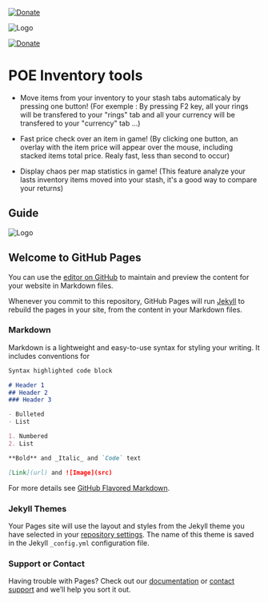 [![Donate](https://www.freepngimg.com/thumb/paypal_donate_button/3-2-paypal-donate-button-png-image-thumb.png)](https://www.paypal.com/cgi-bin/webscr?cmd=_donations&business=TXBGXD3XPFN96&currency_code=EUR&source=url)

![Logo](https://octodex.github.com/images/yaktocat.png)

[![Donate](http://image.noelshack.com/fichiers/2018/47/5/1542954616-youtube.png)](https://www.youtube.com/watch?v=fbU27ITv5k8)

# POE Inventory tools 

- Move items from your inventory to your stash tabs automaticaly by pressing one button! (For exemple : By pressing F2 key, all your rings will be transfered to your "rings" tab and all your currency will be transfered to your "currency" tab ...) 

- Fast price check over an item in game! (By clicking one button, an overlay with the item price will appear over the mouse, including stacked items total price. Realy fast, less than second to occur)

- Display chaos per map statistics in game! (This feature analyze your lasts inventory items moved into your stash, it's a good way to compare your returns)


## Guide

![Logo]([url=https://i.ibb.co/cTH1ZRF/tuto-img-options.png)


## Welcome to GitHub Pages

You can use the [editor on GitHub](https://github.com/raden38/InventoryTools/edit/master/index.md) to maintain and preview the content for your website in Markdown files.

Whenever you commit to this repository, GitHub Pages will run [Jekyll](https://jekyllrb.com/) to rebuild the pages in your site, from the content in your Markdown files.

### Markdown

Markdown is a lightweight and easy-to-use syntax for styling your writing. It includes conventions for

```markdown
Syntax highlighted code block

# Header 1
## Header 2
### Header 3

- Bulleted
- List

1. Numbered
2. List

**Bold** and _Italic_ and `Code` text

[Link](url) and ![Image](src)
```

For more details see [GitHub Flavored Markdown](https://guides.github.com/features/mastering-markdown/).

### Jekyll Themes

Your Pages site will use the layout and styles from the Jekyll theme you have selected in your [repository settings](https://github.com/raden38/InventoryTools/settings). The name of this theme is saved in the Jekyll `_config.yml` configuration file.

### Support or Contact

Having trouble with Pages? Check out our [documentation](https://help.github.com/categories/github-pages-basics/) or [contact support](https://github.com/contact) and we’ll help you sort it out.
